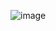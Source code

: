 
![image](https://user-images.githubusercontent.com/105968289/177161684-50ded829-8f8d-4ba9-87d1-7122002fd153.png)
